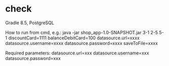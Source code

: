 # check
Gradle 8.5, PostgreSQL

How to run from cmd, e.g.:
 java -jar shop_app-1.0-SNAPSHOT.jar 3-1 2-5 5-1 discountCard=1111 balanceDebitCard=100
 datasource.url=xxxx datasource.username=xxxx datasource.password=xxxx saveToFile=xxxx
 
Required parameters:
datasource.url=ххх datasource.username=ххх datasource.password=ххх
